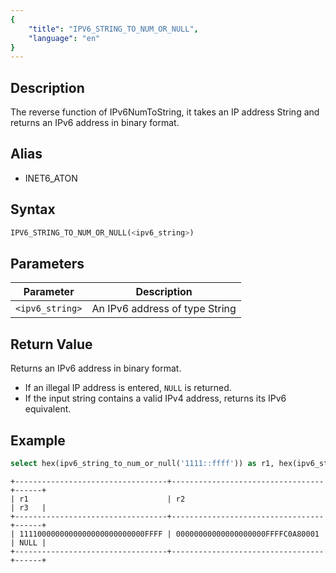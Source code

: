 ```yaml
---
{
    "title": "IPV6_STRING_TO_NUM_OR_NULL",
    "language": "en"
}
---
```


<!-- 
Licensed to the Apache Software Foundation (ASF) under one
or more contributor license agreements.  See the NOTICE file
distributed with this work for additional information
regarding copyright ownership.  The ASF licenses this file
to you under the Apache License, Version 2.0 (the
"License"); you may not use this file except in compliance
with the License.  You may obtain a copy of the License at
  http://www.apache.org/licenses/LICENSE-2.0
Unless required by applicable law or agreed to in writing,
software distributed under the License is distributed on an
"AS IS" BASIS, WITHOUT WARRANTIES OR CONDITIONS OF ANY
KIND, either express or implied.  See the License for the
specific language governing permissions and limitations
under the License.
-->


## Description
The reverse function of IPv6NumToString, it takes an IP address String and returns an IPv6 address in binary format.

## Alias
- INET6_ATON

## Syntax
```sql
IPV6_STRING_TO_NUM_OR_NULL(<ipv6_string>)
```

## Parameters
| Parameter | Description                                      |
|-----------|--------------------------------------------------|
| `<ipv6_string>`      | An IPv6 address of type String  |


## Return Value
Returns an IPv6 address in binary format.
- If an illegal IP address is entered, `NULL` is returned.
- If the input string contains a valid IPv4 address, returns its IPv6 equivalent.

## Example
```sql
select hex(ipv6_string_to_num_or_null('1111::ffff')) as r1, hex(ipv6_string_to_num_or_null('192.168.0.1')) as r2, hex(ipv6_string_to_num_or_null('notaaddress')) as r3;
```
```text
+----------------------------------+----------------------------------+------+
| r1                               | r2                               | r3   |
+----------------------------------+----------------------------------+------+
| 1111000000000000000000000000FFFF | 00000000000000000000FFFFC0A80001 | NULL |
+----------------------------------+----------------------------------+------+
```
